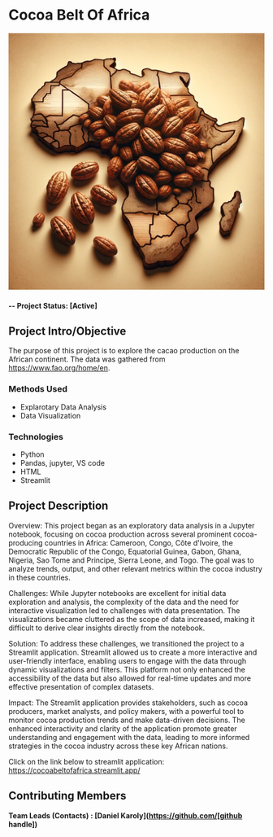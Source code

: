 # Cocoa Belt Of Africa

![Cocoa Belt of Africa](/template_project/reports/img/Africa%20cocoa.webp)




#### -- Project Status: [Active]

## Project Intro/Objective
The purpose of this project is to explore the cacao production on the African continent. The data was gathered from https://www.fao.org/home/en.


### Methods Used
* Explarotary Data Analysis
* Data Visualization
  


### Technologies
* Python
* Pandas, jupyter, VS code
* HTML
* Streamlit

## Project Description

Overview:
This project began as an exploratory data analysis in a Jupyter notebook, focusing on cocoa production across several prominent cocoa-producing countries in Africa: Cameroon, Congo, Côte d'Ivoire, the Democratic Republic of the Congo, Equatorial Guinea, Gabon, Ghana, Nigeria, Sao Tome and Principe, Sierra Leone, and Togo. The goal was to analyze trends, output, and other relevant metrics within the cocoa industry in these countries.

Challenges:
While Jupyter notebooks are excellent for initial data exploration and analysis, the complexity of the data and the need for interactive visualization led to challenges with data presentation. The visualizations became cluttered as the scope of data increased, making it difficult to derive clear insights directly from the notebook.

Solution:
To address these challenges, we transitioned the project to a Streamlit application. Streamlit allowed us to create a more interactive and user-friendly interface, enabling users to engage with the data through dynamic visualizations and filters. This platform not only enhanced the accessibility of the data but also allowed for real-time updates and more effective presentation of complex datasets.

Impact:
The Streamlit application provides stakeholders, such as cocoa producers, market analysts, and policy makers, with a powerful tool to monitor cocoa production trends and make data-driven decisions. The enhanced interactivity and clarity of the application promote greater understanding and engagement with the data, leading to more informed strategies in the cocoa industry across these key African nations.

Click on the link below to streamlit application:
https://cocoabeltofafrica.streamlit.app/




## Contributing Members

**Team Leads (Contacts) : [Daniel Karoly](https://github.com/[github handle])**
